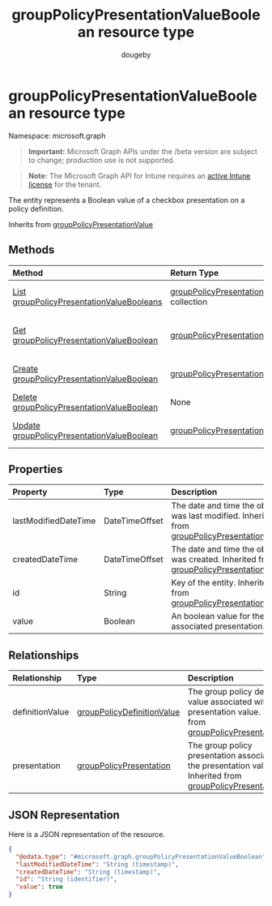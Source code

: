 ﻿---
title: "groupPolicyPresentationValueBoolean resource type"
description: "The entity represents a Boolean value of a checkbox presentation on a policy definition."
author: "dougeby"
localization_priority: Normal
ms.prod: "intune"
doc_type: resourcePageType
---

# groupPolicyPresentationValueBoolean resource type

Namespace: microsoft.graph

> **Important:** Microsoft Graph APIs under the /beta version are subject to change; production use is not supported.

> **Note:** The Microsoft Graph API for Intune requires an [active Intune license](https://go.microsoft.com/fwlink/?linkid=839381) for the tenant.

The entity represents a Boolean value of a checkbox presentation on a policy definition.

Inherits from [groupPolicyPresentationValue](../resources/intune-grouppolicy-grouppolicypresentationvalue.md)

## Methods

| Method                                                                                                                | Return Type                                                                                                              | Description                                                                                                                                                     |
| :-------------------------------------------------------------------------------------------------------------------- | :----------------------------------------------------------------------------------------------------------------------- | :-------------------------------------------------------------------------------------------------------------------------------------------------------------- |
| [List groupPolicyPresentationValueBooleans](../api/intune-grouppolicy-grouppolicypresentationvalueboolean-list.md)    | [groupPolicyPresentationValueBoolean](../resources/intune-grouppolicy-grouppolicypresentationvalueboolean.md) collection | List properties and relationships of the [groupPolicyPresentationValueBoolean](../resources/intune-grouppolicy-grouppolicypresentationvalueboolean.md) objects. |
| [Get groupPolicyPresentationValueBoolean](../api/intune-grouppolicy-grouppolicypresentationvalueboolean-get.md)       | [groupPolicyPresentationValueBoolean](../resources/intune-grouppolicy-grouppolicypresentationvalueboolean.md)            | Read properties and relationships of the [groupPolicyPresentationValueBoolean](../resources/intune-grouppolicy-grouppolicypresentationvalueboolean.md) object.  |
| [Create groupPolicyPresentationValueBoolean](../api/intune-grouppolicy-grouppolicypresentationvalueboolean-create.md) | [groupPolicyPresentationValueBoolean](../resources/intune-grouppolicy-grouppolicypresentationvalueboolean.md)            | Create a new [groupPolicyPresentationValueBoolean](../resources/intune-grouppolicy-grouppolicypresentationvalueboolean.md) object.                              |
| [Delete groupPolicyPresentationValueBoolean](../api/intune-grouppolicy-grouppolicypresentationvalueboolean-delete.md) | None                                                                                                                     | Deletes a [groupPolicyPresentationValueBoolean](../resources/intune-grouppolicy-grouppolicypresentationvalueboolean.md).                                        |
| [Update groupPolicyPresentationValueBoolean](../api/intune-grouppolicy-grouppolicypresentationvalueboolean-update.md) | [groupPolicyPresentationValueBoolean](../resources/intune-grouppolicy-grouppolicypresentationvalueboolean.md)            | Update the properties of a [groupPolicyPresentationValueBoolean](../resources/intune-grouppolicy-grouppolicypresentationvalueboolean.md) object.                |

## Properties

| Property             | Type           | Description                                                                                                                                                    |
| :------------------- | :------------- | :------------------------------------------------------------------------------------------------------------------------------------------------------------- |
| lastModifiedDateTime | DateTimeOffset | The date and time the object was last modified. Inherited from [groupPolicyPresentationValue](../resources/intune-grouppolicy-grouppolicypresentationvalue.md) |
| createdDateTime      | DateTimeOffset | The date and time the object was created. Inherited from [groupPolicyPresentationValue](../resources/intune-grouppolicy-grouppolicypresentationvalue.md)       |
| id                   | String         | Key of the entity. Inherited from [groupPolicyPresentationValue](../resources/intune-grouppolicy-grouppolicypresentationvalue.md)                              |
| value                | Boolean        | An boolean value for the associated presentation.                                                                                                              |

## Relationships

| Relationship    | Type                                                                                        | Description                                                                                                                                                                              |
| :-------------- | :------------------------------------------------------------------------------------------ | :--------------------------------------------------------------------------------------------------------------------------------------------------------------------------------------- |
| definitionValue | [groupPolicyDefinitionValue](../resources/intune-grouppolicy-grouppolicydefinitionvalue.md) | The group policy definition value associated with the presentation value. Inherited from [groupPolicyPresentationValue](../resources/intune-grouppolicy-grouppolicypresentationvalue.md) |
| presentation    | [groupPolicyPresentation](../resources/intune-grouppolicy-grouppolicypresentation.md)       | The group policy presentation associated with the presentation value. Inherited from [groupPolicyPresentationValue](../resources/intune-grouppolicy-grouppolicypresentationvalue.md)     |

## JSON Representation

Here is a JSON representation of the resource.

<!-- {
  "blockType": "resource",
  "keyProperty": "id",
  "@odata.type": "microsoft.graph.groupPolicyPresentationValueBoolean"
}
-->

```json
{
  "@odata.type": "#microsoft.graph.groupPolicyPresentationValueBoolean",
  "lastModifiedDateTime": "String (timestamp)",
  "createdDateTime": "String (timestamp)",
  "id": "String (identifier)",
  "value": true
}
```
